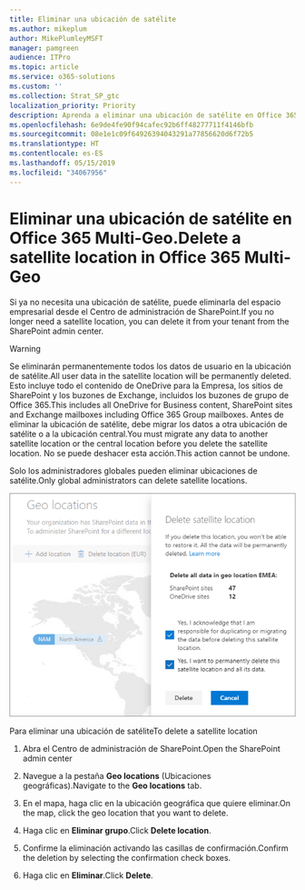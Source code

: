 ```yaml
---
title: Eliminar una ubicación de satélite
ms.author: mikeplum
author: MikePlumleyMSFT
manager: pamgreen
audience: ITPro
ms.topic: article
ms.service: o365-solutions
ms.custom: ''
ms.collection: Strat_SP_gtc
localization_priority: Priority
description: Aprenda a eliminar una ubicación de satélite en Office 365 Multi-Geo.
ms.openlocfilehash: 6e9de4fe90f94cafec92b6ff48277711f4146bfb
ms.sourcegitcommit: 08e1e1c09f64926394043291a77856620d6f72b5
ms.translationtype: HT
ms.contentlocale: es-ES
ms.lasthandoff: 05/15/2019
ms.locfileid: "34067956"
---
```

# <a name="delete-a-satellite-location-in-office-365-multi-geo"></a><span data-ttu-id="2eeee-103">Eliminar una ubicación de satélite en Office 365 Multi-Geo.</span><span class="sxs-lookup"><span data-stu-id="2eeee-103">Delete a satellite location in Office 365 Multi-Geo</span></span>

<span data-ttu-id="2eeee-104">Si ya no necesita una ubicación de satélite, puede eliminarla del espacio empresarial desde el Centro de administración de SharePoint.</span><span class="sxs-lookup"><span data-stu-id="2eeee-104">If you no longer need a satellite location, you can delete it from your tenant from the SharePoint admin center.</span></span>

> [!WARNING]
> <span data-ttu-id="2eeee-105">Se eliminarán permanentemente todos los datos de usuario en la ubicación de satélite.</span><span class="sxs-lookup"><span data-stu-id="2eeee-105">All user data in the satellite location will be permanently deleted.</span></span> <span data-ttu-id="2eeee-106">Esto incluye todo el contenido de OneDrive para la Empresa, los sitios de SharePoint y los buzones de Exchange, incluidos los buzones de grupo de Office 365.</span><span class="sxs-lookup"><span data-stu-id="2eeee-106">This includes all OneDrive for Business content, SharePoint sites and Exchange mailboxes including Office 365 Group mailboxes.</span></span> <span data-ttu-id="2eeee-107">Antes de eliminar la ubicación de satélite, debe migrar los datos a otra ubicación de satélite o a la ubicación central.</span><span class="sxs-lookup"><span data-stu-id="2eeee-107">You must migrate any data to another satellite location or the central location before you delete the satellite location.</span></span> <span data-ttu-id="2eeee-108">No se puede deshacer esta acción.</span><span class="sxs-lookup"><span data-stu-id="2eeee-108">This action cannot be undone.</span></span>

<span data-ttu-id="2eeee-109">Solo los administradores globales pueden eliminar ubicaciones de satélite.</span><span class="sxs-lookup"><span data-stu-id="2eeee-109">Only global administrators can delete satellite locations.</span></span>

![Captura de pantalla del centro de administración multigeográfico en la que se muestra la interfaz de usuario de eliminación de una ubicación geográfica](media/multi-geo-delete-satellite-location.png)

<span data-ttu-id="2eeee-111">Para eliminar una ubicación de satélite</span><span class="sxs-lookup"><span data-stu-id="2eeee-111">To delete a satellite location</span></span>

1. <span data-ttu-id="2eeee-112">Abra el Centro de administración de SharePoint.</span><span class="sxs-lookup"><span data-stu-id="2eeee-112">Open the SharePoint admin center</span></span>

2. <span data-ttu-id="2eeee-113">Navegue a la pestaña **Geo locations** (Ubicaciones geográficas).</span><span class="sxs-lookup"><span data-stu-id="2eeee-113">Navigate to the **Geo locations** tab.</span></span>

3. <span data-ttu-id="2eeee-114">En el mapa, haga clic en la ubicación geográfica que quiere eliminar.</span><span class="sxs-lookup"><span data-stu-id="2eeee-114">On the map, click the geo location that you want to delete.</span></span>

4. <span data-ttu-id="2eeee-115">Haga clic en **Eliminar grupo**.</span><span class="sxs-lookup"><span data-stu-id="2eeee-115">Click **Delete location**.</span></span>

5. <span data-ttu-id="2eeee-116">Confirme la eliminación activando las casillas de confirmación.</span><span class="sxs-lookup"><span data-stu-id="2eeee-116">Confirm the deletion by selecting the confirmation check boxes.</span></span>

6. <span data-ttu-id="2eeee-117">Haga clic en **Eliminar**.</span><span class="sxs-lookup"><span data-stu-id="2eeee-117">Click **Delete**.</span></span>
